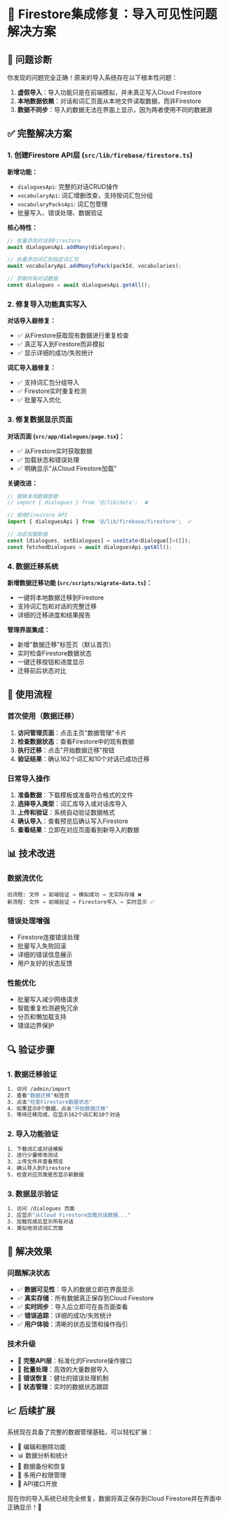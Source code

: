 # 🔧 Firestore集成修复：导入可见性问题解决方案

## 🚨 问题诊断

你发现的问题完全正确！原来的导入系统存在以下根本性问题：

1. **虚假导入**：导入功能只是在前端模拟，并未真正写入Cloud Firestore
2. **本地数据依赖**：对话和词汇页面从本地文件读取数据，而非Firestore
3. **数据不同步**：导入的数据无法在界面上显示，因为两者使用不同的数据源

## ✅ 完整解决方案

### 1. 创建Firestore API层 (`src/lib/firebase/firestore.ts`)

**新增功能：**
- `dialoguesApi`: 完整的对话CRUD操作
- `vocabularyApi`: 词汇增删改查，支持按词汇包分组
- `vocabularyPacksApi`: 词汇包管理
- 批量写入、错误处理、数据验证

**核心特性：**
```typescript
// 批量添加对话到Firestore
await dialoguesApi.addMany(dialogues);

// 批量添加词汇到指定词汇包
await vocabularyApi.addManyToPack(packId, vocabularies);

// 获取所有对话数据
const dialogues = await dialoguesApi.getAll();
```

### 2. 修复导入功能真实写入

**对话导入器修复：**
- ✅ 从Firestore获取现有数据进行重复检查
- ✅ 真正写入到Firestore而非模拟
- ✅ 显示详细的成功/失败统计

**词汇导入器修复：**
- ✅ 支持词汇包分组导入
- ✅ Firestore实时重复检测
- ✅ 批量写入优化

### 3. 修复数据显示页面

**对话页面 (`src/app/dialogues/page.tsx`)：**
- ✅ 从Firestore实时获取数据
- ✅ 加载状态和错误处理
- ✅ 明确显示"从Cloud Firestore加载"

**关键改进：**
```typescript
// 替换本地数据依赖
// import { dialogues } from '@/lib/data';  ❌

// 使用Firestore API
import { dialoguesApi } from '@/lib/firebase/firestore';  ✅

// 动态加载数据
const [dialogues, setDialogues] = useState<Dialogue[]>([]);
const fetchedDialogues = await dialoguesApi.getAll();
```

### 4. 数据迁移系统

**新增数据迁移功能 (`src/scripts/migrate-data.ts`)：**
- 一键将本地数据迁移到Firestore
- 支持词汇包和对话的完整迁移
- 详细的迁移进度和结果报告

**管理界面集成：**
- 新增"数据迁移"标签页（默认首页）
- 实时检查Firestore数据状态
- 一键迁移按钮和进度显示
- 迁移前后状态对比

## 🎯 使用流程

### 首次使用（数据迁移）

1. **访问管理页面**：点击主页"数据管理"卡片
2. **检查数据状态**：查看Firestore中的现有数据
3. **执行迁移**：点击"开始数据迁移"按钮
4. **验证结果**：确认162个词汇和10个对话已成功迁移

### 日常导入操作

1. **准备数据**：下载模板或准备符合格式的文件
2. **选择导入类型**：词汇库导入或对话库导入
3. **上传和验证**：系统自动验证数据格式
4. **确认导入**：查看预览后确认写入Firestore
5. **查看结果**：立即在对应页面看到新导入的数据

## 📊 技术改进

### 数据流优化
```
旧流程: 文件 → 前端验证 → 模拟成功 → 无实际存储 ❌
新流程: 文件 → 前端验证 → Firestore写入 → 实时显示 ✅
```

### 错误处理增强
- Firestore连接错误处理
- 批量写入失败回滚
- 详细的错误信息展示
- 用户友好的状态反馈

### 性能优化
- 批量写入减少网络请求
- 智能重复检测避免冗余
- 分页和懒加载支持
- 错误边界保护

## 🔍 验证步骤

### 1. 数据迁移验证
```bash
1. 访问 /admin/import
2. 查看"数据迁移"标签页
3. 点击"检查Firestore数据状态"
4. 如果显示0个数据，点击"开始数据迁移"
5. 等待迁移完成，应显示162个词汇和10个对话
```

### 2. 导入功能验证
```bash
1. 下载词汇或对话模板
2. 进行少量修改测试
3. 上传文件并查看预览
4. 确认导入到Firestore
5. 检查对应页面是否显示新数据
```

### 3. 数据显示验证
```bash
1. 访问 /dialogues 页面
2. 应显示"从Cloud Firestore加载对话数据..."
3. 加载完成后显示所有对话
4. 类似地测试词汇页面
```

## 🎉 解决效果

### 问题解决状态
- ✅ **数据可见性**：导入的数据立即在界面显示
- ✅ **真实存储**：所有数据真正保存到Cloud Firestore
- ✅ **实时同步**：导入后立即可在各页面查看
- ✅ **错误追踪**：详细的成功/失败统计
- ✅ **用户体验**：清晰的状态反馈和操作指引

### 技术升级
- 🔧 **完整API层**：标准化的Firestore操作接口
- 🔧 **批量处理**：高效的大量数据导入
- 🔧 **错误恢复**：健壮的错误处理机制
- 🔧 **状态管理**：实时的数据状态跟踪

## 📈 后续扩展

系统现在具备了完整的数据管理基础，可以轻松扩展：

- 📝 编辑和删除功能
- 📊 数据分析和统计
- 🔄 数据备份和恢复
- 👥 多用户权限管理
- 📱 API接口开放

现在你的导入系统已经完全修复，数据将真正保存到Cloud Firestore并在界面中正确显示！🎯 